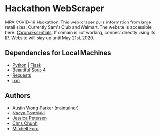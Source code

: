 # Hackathon WebScraper
MPA COVID-19 Hackathon. This webscraper pulls information from large retail sites. Currently Sam's Club and Walmart. The website is accessible here: [CoronaEssentials](http://coronaessentials.info). If domain is not working, connect directly using its [IP](http://23.239.14.146). Website will stay up until May 21st, 2020.

## Dependencies for Local Machines
* [Python](https://www.python.org/) | [Flask](https://flask.palletsprojects.com/en/1.1.x/)
* [Beautiful Soup 4](https://www.crummy.com/software/BeautifulSoup/)
* [Requests](https://pypi.org/project/requests/)
* [lxml](https://lxml.de/)

## Authors
* [Austin Wong-Parker](https://github.com/AustinWongParker/) (maintainer)
* [Nadya Postolaki](https://github.com/ninjanadya/)
* [Jessica Petersen](https://github.com/jpetersen2/)
* [Chris Chunh](https://github.com/cchunh20/)
* [Mitchell Ford](https://github.com/MitchellTFord/)
